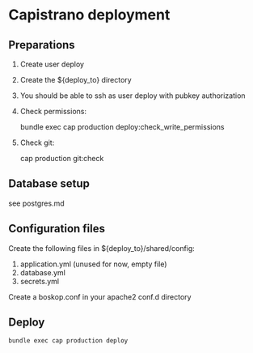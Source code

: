 Capistrano deployment
=====================

Preparations
------------

1. Create user deploy
2. Create the ${deploy_to} directory
3. You should be able to ssh as user deploy with pubkey authorization
4. Check permissions:

    bundle exec cap production deploy:check_write_permissions

5. Check git:

    cap production git:check

Database setup
--------------
see postgres.md

Configuration files
-------------------

Create the following files in ${deploy_to}/shared/config:

1. application.yml (unused for now, empty file)
2. database.yml
3. secrets.yml

Create a boskop.conf in your apache2 conf.d directory

Deploy
------

    bundle exec cap production deploy

